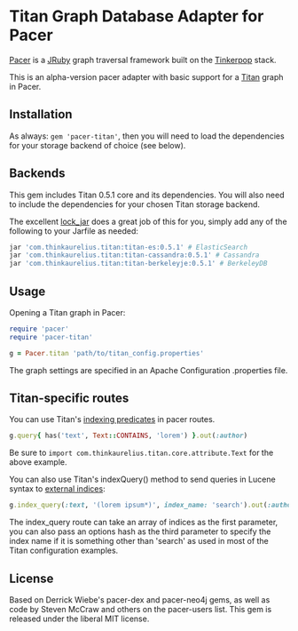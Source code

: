 # Titan Graph Database Adapter for Pacer

[Pacer](https://github.com/pangloss/pacer) is a
[JRuby](http://jruby.org) graph traversal framework built on the
[Tinkerpop](http://www.tinkerpop.com) stack.

This is an alpha-version pacer adapter with basic support for a [Titan](http://thinkaurelius.github.io/titan) graph in Pacer.

## Installation

As always: ```gem 'pacer-titan'```, then you will need to load the dependencies for your storage backend of choice (see below).

## Backends

This gem includes Titan 0.5.1 core and its dependencies. You will also need to include the dependencies for your chosen Titan storage backend.

The excellent [lock_jar](https://github.com/mguymon/lock_jar) does a great job of this for you, simply add any of the following to your Jarfile as needed:

```ruby
jar 'com.thinkaurelius.titan:titan-es:0.5.1' # ElasticSearch
jar 'com.thinkaurelius.titan:titan-cassandra:0.5.1' # Cassandra
jar 'com.thinkaurelius.titan:titan-berkeleyje:0.5.1' # BerkeleyDB
```

## Usage

Opening a Titan graph in Pacer:

```ruby
require 'pacer'
require 'pacer-titan'

g = Pacer.titan 'path/to/titan_config.properties'
```

The graph settings are specified in an Apache Configuration .properties file.

## Titan-specific routes

You can use Titan's [indexing predicates](https://github.com/thinkaurelius/titan/wiki/Indexing-Backend-Overview#querying-an-index) in pacer routes.
```ruby
g.query{ has('text', Text::CONTAINS, 'lorem') }.out(:author)
```
Be sure to ```import com.thinkaurelius.titan.core.attribute.Text``` for the above example.

You can also use Titan's indexQuery() method to send queries in Lucene syntax to [external indices](https://github.com/thinkaurelius/titan/wiki/Direct-Index-Query):
```ruby 
g.index_query(:text, '(lorem ipsum*)', index_name: 'search').out(:author)
```
  
The index_query route can take an array of indices as the first parameter, you can also pass an options hash as the third parameter to specify the index name if it is something other than 'search' as used in most of the Titan configuration examples.

## License
Based on Derrick Wiebe's pacer-dex and pacer-neo4j gems, as well as code by Steven McCraw and others on the pacer-users list.
This gem is released under the liberal MIT license.